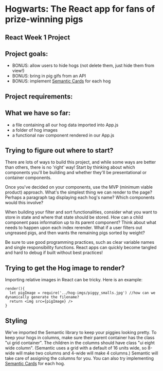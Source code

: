 # Hogwarts: The React app for fans of prize-winning pigs

## React Week 1 Project

## Project goals:

<!-- * create an index displaying all hog tiles -->
<!-- * render each hog name and picture in a tile -->
<!-- * show the hog's details upon a user's click -->
<!-- * filter the hogs that are greased -->
<!-- * sort the hogs based on name
* sort the hogs based on weight  -->

* BONUS: allow users to hide hogs (not delete them, just hide them from view!)
* BONUS: bring in pig gifs from an API
* BONUS: implement [Semantic Cards](https://semantic-ui.com/views/card.html) for each hog

## Project requirements:

<!-- * functional and container components (at least one of each, likely you'll have several of each) -->
<!-- * components using state and props -->
<!-- * re-renders based on client-side events -->

## What we have so far:

* a file containing all our hog data imported into App.js
* a folder of hog images
* a functional nav component rendered in our App.js

## Trying to figure out where to start?

There are lots of ways to build this project, and while some ways are better than others, there is no 'right' way! Start by thinking about which components you'll be building and whether they'll be presentational or container components.

Once you've decided on your components, use the MVP (minimum viable product) approach. What's the simplest thing we can render to the page? Perhaps a paragraph tag displaying each hog's name? Which components would this involve?

When building your filter and sort functionalities, consider what you want to store in state and where that state should be stored. How can a child component pass information up to its parent component? Think about what needs to happen upon each index rerender. What if a user filters out ungreased pigs, and then wants the remaining pigs sorted by weight?

Be sure to use good programming practices, such as clear variable names and single responsibility functions. React apps can quickly become tangled and hard to debug if built without best practices!

## Trying to get the Hog image to render?

Importing relative images in React can be tricky. Here is an example: 

```
render(){
  let pigImage = require('../hog-imgs/piggy_smalls.jpg') //how can we dynamically generate the filename?
  return <img src={pigImage} />
}

```


## Styling

We've imported the Semantic library to keep your piggies looking pretty. To keep your hogs in columns, make sure their parent container has the class "ui grid container". The children in the columns should have class "ui eight wide column". (Semantic uses a grid with a default of 16 units wide, so 8-wide will make two columns and 4-wide will make 4 columns.) Semantic will take care of assigning the columns for you. You can also try implementing [Semantic Cards](https://semantic-ui.com/views/card.html) for each hog.
